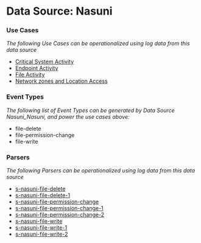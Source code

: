 Data Source: Nasuni
===================

### Use Cases

_The following Use Cases can be operationalized using log data from this data source_

* [Critical System Activity](usecase_critical_system_activity.md)
* [Endpoint Activity](usecase_endpoint_activity.md)
* [File Activity](usecase_file_activity.md)
* [Network zones and Location Access](usecase_network_zones_and_location_access.md)


### Event Types

_The following list of Event Types can be generated by Data Source Nasuni_Nasuni, and power the use cases above:_

- file-delete
- file-permission-change
- file-write


### Parsers

_The following Parsers can be operationalized using log data from this data source_

* [s-nasuni-file-delete](parserContent_s-nasuni-file-delete.md)
* [s-nasuni-file-delete-1](parserContent_s-nasuni-file-delete-1.md)
* [s-nasuni-file-permission-change](parserContent_s-nasuni-file-permission-change.md)
* [s-nasuni-file-permission-change-1](parserContent_s-nasuni-file-permission-change-1.md)
* [s-nasuni-file-permission-change-2](parserContent_s-nasuni-file-permission-change-2.md)
* [s-nasuni-file-write](parserContent_s-nasuni-file-write.md)
* [s-nasuni-file-write-1](parserContent_s-nasuni-file-write-1.md)
* [s-nasuni-file-write-2](parserContent_s-nasuni-file-write-2.md)
